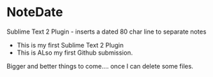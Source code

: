 NoteDate
========

Sublime Text 2 Plugin - inserts a dated 80 char line to separate notes

- This is my first Sublime Text 2 Plugin
- This is ALso my first Github submission.

Bigger and better things to come.... once I can delete some files.
